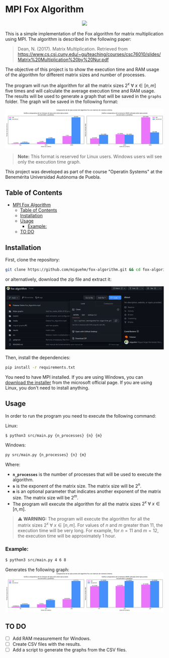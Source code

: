 # MPI Fox Algorithm
<div align="center">
<img src="media\Fox_Algorithm_ManimCE_v0.18.0.gif">
</div>

This is a simple implementation of the Fox algorithm for matrix multiplication using MPI. The algorithm is described in the following paper:
> Dean, N. (2017). Matrix Multiplication. Retrieved from https://www.cs.csi.cuny.edu/~gu/teaching/courses/csc76010/slides/Matrix%20Multiplication%20by%20Nur.pdf

The objective of this project is to show the execution time and RAM usage of the algorithm for different matrix sizes and number of processes. 

The program will run the algorithm for all the matrix sizes $2^x\ \forall\ x \in [n, m]$ five times and will calculate the average execution time and RAM usage. The results will be used to generate a graph that will be saved in the `graphs` folder. The graph will be saved in the following format:

![Graph](graph/../graphs/felamar/LAPTOP/512-2048_Linux/fox_enteros_512-2048.png "Graph")
> **Note:** This format is reserved for Linux users. Windows users will see only the execution time graph.

This project was developed as part of the course "Operatin Systems" at the Benemérita Universidad Autónoma de Puebla.

## Table of Contents

- [MPI Fox Algorithm](#mpi-fox-algorithm)
  - [Table of Contents](#table-of-contents)
  - [Installation](#installation)
  - [Usage](#usage)
    - [Example:](#example)
  - [TO DO](#to-do)


## Installation

First, clone the repository:

```bash
git clone https://github.com/miguehm/fox-algorithm.git && cd fox-algorithm
```
or alternatively, download the zip file and extract it:

![Download zip](media\zip_download.png "Download zip")
<!-- [![Download fox-algorithm](https://img.shields.io/github/v/release/miguehm/fox-algorithm?include_prereleases&label=Download&logo=github)] -->

Then, install the dependencies:

```bash
pip install -r requirements.txt
```

You need to have MPI installed. If you are using Windows, you can [download the installer](https://www.microsoft.com/en-us/download/details.aspx?id=57467) from the microsoft official page. If you are using Linux, you don't need to install anything.

## Usage

In order to run the program you need to execute the following command:

Linux:
```bash
$ python3 src/main.py {n_processes} {n} {m}
```


Windows:
```bash
py src/main.py {n_processes} {n} {m} 
```

Where:
- **`n_processes`** is the number of processes that will be used to execute the algorithm.
- **`n`** is the exponent of the matrix size. The matrix size will be $2^n$.
- **`m`** is an optional parameter that indicates another exponent of the matrix size. The matrix size will be $2^m$.
- The program will execute the algorithm for all the matrix sizes $2^x\ \forall\ x \in [n, m]$.

> :warning: **WARNING:** The program will execute the algorithm for all the matrix sizes $2^x\ \forall\ x \in [n, m]$. For values of $n$ and $m$ greater than 11, the execution time will be very long. For example, for $n=11$ and $m=12$, the execution time will be approximately 1 hour. 

### Example:
```bash
$ python3 src/main.py 4 6 8
```
Generates the following graph:
![Output](graphs/felamar/LAPTOP/64-256_Linux/fox_enteros_64-256.png "Output")

## TO DO
- [ ] Add RAM measurement for Windows.
- [ ] Create CSV files with the results.
- [ ] Add a script to generate the graphs from the CSV files.
